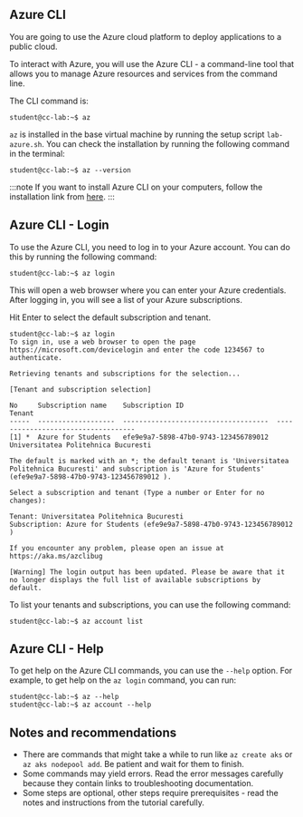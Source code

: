 ## Azure CLI

You are going to use the Azure cloud platform to deploy applications to a public cloud.

To interact with Azure, you will use the Azure CLI - a command-line tool that allows you to manage Azure resources and services from the command line.

The CLI command is:
```shell
student@cc-lab:~$ az
```

`az` is installed in the base virtual machine by running the setup script `lab-azure.sh`.
You can check the installation by running the following command in the terminal:
```shell
student@cc-lab:~$ az --version
```

:::note
If you want to install Azure CLI on your computers, follow the installation link from [here](https://learn.microsoft.com/en-us/cli/azure/install-azure-cli).
:::

## Azure CLI - Login

To use the Azure CLI, you need to log in to your Azure account. You can do this by running the following command:
```shell
student@cc-lab:~$ az login
```
This will open a web browser where you can enter your Azure credentials. After logging in, you will see a list of your Azure subscriptions.

Hit Enter to select the default subscription and tenant.

```shell
student@cc-lab:~$ az login
To sign in, use a web browser to open the page https://microsoft.com/devicelogin and enter the code 1234567 to authenticate.

Retrieving tenants and subscriptions for the selection...

[Tenant and subscription selection]

No     Subscription name    Subscription ID                       Tenant
-----  -------------------  ------------------------------------  -----------------------------------
[1] *  Azure for Students   efe9e9a7-5898-47b0-9743-123456789012  Universitatea Politehnica Bucuresti

The default is marked with an *; the default tenant is 'Universitatea Politehnica Bucuresti' and subscription is 'Azure for Students' (efe9e9a7-5898-47b0-9743-123456789012 ).

Select a subscription and tenant (Type a number or Enter for no changes):

Tenant: Universitatea Politehnica Bucuresti
Subscription: Azure for Students (efe9e9a7-5898-47b0-9743-123456789012 )

If you encounter any problem, please open an issue at https://aka.ms/azclibug

[Warning] The login output has been updated. Please be aware that it no longer displays the full list of available subscriptions by default.
```

To list your tenants and subscriptions, you can use the following command:
```shell
student@cc-lab:~$ az account list
```

## Azure CLI - Help

To get help on the Azure CLI commands, you can use the `--help` option. For example, to get help on the `az login` command, you can run:
```shell
student@cc-lab:~$ az --help
student@cc-lab:~$ az account --help
```

## Notes and recommendations

- There are commands that might take a while to run like `az create aks` or `az aks nodepool add`. Be patient and wait for them to finish.
- Some commands may yield errors. Read the error messages carefully because they contain links to troubleshooting documentation.
- Some steps are optional, other steps require prerequisites - read the notes and instructions from the tutorial carefully.
